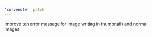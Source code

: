 ```yaml
---
'curvenote': patch
---
```


Improve teh error message for image writing in thumbnails and normal images
